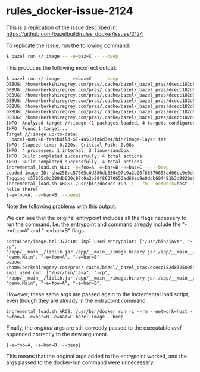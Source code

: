 # rules_docker-issue-2124

This is a replication of the issue described in:
https://github.com/bazelbuild/rules_docker/issues/2124

To replicate the issue, run the following command:

```bash
$ bazel run //:image -- -e=baz=C -- --beep
```

This produces the following incorrect output:

```bash
$ bazel run //:image -- -e=baz=C -- --beep
DEBUG: /home/berkshiregrey.com/pras/.cache/bazel/_bazel_pras/dcecc182d8325095d3b3ff25e867cee5/external/io_bazel_rules_docker/container/image.bzl:353:10: impl orig entrypoint: ["/usr/bin/java", "-cp", "/app/__main__/liblib.jar:/app/__main__/image.binary.jar:/app/__main__/image.binary", "demo.Main", "-e=foo=A", "-e=bar=B"]
DEBUG: /home/berkshiregrey.com/pras/.cache/bazel/_bazel_pras/dcecc182d8325095d3b3ff25e867cee5/external/io_bazel_rules_docker/container/image.bzl:354:10: impl orig cmd: None
DEBUG: /home/berkshiregrey.com/pras/.cache/bazel/_bazel_pras/dcecc182d8325095d3b3ff25e867cee5/external/io_bazel_rules_docker/container/image.bzl:377:10: impl used entrypoint: ["/usr/bin/java", "-cp", "/app/__main__/liblib.jar:/app/__main__/image.binary.jar:/app/__main__/image.binary", "demo.Main", "-e=foo=A", "-e=bar=B"]
DEBUG: /home/berkshiregrey.com/pras/.cache/bazel/_bazel_pras/dcecc182d8325095d3b3ff25e867cee5/external/io_bazel_rules_docker/container/image.bzl:378:10: impl used cmd: ["/usr/bin/java", "-cp", "/app/__main__/liblib.jar:/app/__main__/image.binary.jar:/app/__main__/image.binary", "demo.Main", "-e=foo=A", "-e=bar=B"]
DEBUG: /home/berkshiregrey.com/pras/.cache/bazel/_bazel_pras/dcecc182d8325095d3b3ff25e867cee5/external/io_bazel_rules_docker/container/image.bzl:155:10: _add_create_image_config_args args: -outputConfig bazel-out/k8-fastbuild-ST-4a519fd6d3e4/bin/image.0.config -outputManifest bazel-out/k8-fastbuild-ST-4a519fd6d3e4/bin/image.0.manifest -entrypoint /usr/bin/java -entrypoint -cp -entrypoint /app/__main__/liblib.jar:/app/__main__/image.binary.jar:/app/__main__/image.binary -entrypoint demo.Main -entrypoint -e=foo=A -entrypoint -e=bar=B -env JAVA_RUNFILES=/app -layerDigestFile @bazel-out/k8-fastbuild-ST-4a519fd6d3e4/bin/image-layer.tar.sha256 -baseConfig external/java/image/config.json -architecture amd64 -operatingSystem linux
DEBUG: /home/berkshiregrey.com/pras/.cache/bazel/_bazel_pras/dcecc182d8325095d3b3ff25e867cee5/external/io_bazel_rules_docker/container/image.bzl:247:10: _assemble_image_digest args:
DEBUG: /home/berkshiregrey.com/pras/.cache/bazel/_bazel_pras/dcecc182d8325095d3b3ff25e867cee5/external/io_bazel_rules_docker/container/image.bzl:545:10: impl executable path bazel-out/k8-fastbuild-ST-4a519fd6d3e4/bin/image.executable
INFO: Analyzed target //:image (1 packages loaded, 4 targets configured).
INFO: Found 1 target...
Target //:image up-to-date:
  bazel-out/k8-fastbuild-ST-4a519fd6d3e4/bin/image-layer.tar
INFO: Elapsed time: 0.220s, Critical Path: 0.08s
INFO: 4 processes: 1 internal, 3 linux-sandbox.
INFO: Build completed successfully, 4 total actions
INFO: Build completed successfully, 4 total actions
incremental_load.sh ALL: -e=foo=A -e=bar=B -e=baz=C -- --beep
Loaded image ID: sha256:c57665c0d380db630c97c9a2b20f86370653ad66ec9e0ddb60f481b3d9820e91
Tagging c57665c0d380db630c97c9a2b20f86370653ad66ec9e0ddb60f481b3d9820e91 as bazel:image
incremental_load.sh ARGS: /usr/bin/docker run -i --rm --network=host -e=foo=A -e=bar=B -e=baz=C bazel:image --beep
hello there!
[-e=foo=A, -e=bar=B, --beep]
```

Note the following problems with this output:

We can see that the original entrypoint includes all the flags necessary to run the command.
I.e. the entrypoint and command already include the "-e=foo=A" and "-e=bar=B" flags.

```
container/image.bzl:377:10: impl used entrypoint: ["/usr/bin/java", "-cp", "/app/__main__/liblib.jar:/app/__main__/image.binary.jar:/app/__main__/image.binary", "demo.Main", "-e=foo=A", "-e=bar=B"]
DEBUG: /home/berkshiregrey.com/pras/.cache/bazel/_bazel_pras/dcecc182d8325095d3b3ff25e867cee5/external/io_bazel_rules_docker/container/image.bzl:378:10: impl used cmd: ["/usr/bin/java", "-cp", "/app/__main__/liblib.jar:/app/__main__/image.binary.jar:/app/__main__/image.binary", "demo.Main", "-e=foo=A", "-e=bar=B"]
```

However, these same args are passed again to the incremental load script, even though they are already in the entrypoint command:

```
incremental_load.sh ARGS: /usr/bin/docker run -i --rm --network=host -e=foo=A -e=bar=B -e=baz=C bazel:image --beep
```

Finally, the _original_ args are still correctly passed to the executable _and_ appended correctly to the new argument.

```
[-e=foo=A, -e=bar=B, --beep]
```

This means that the original args added to the entrypoint worked, and the args passed to the docker-run command were unnecessary.
